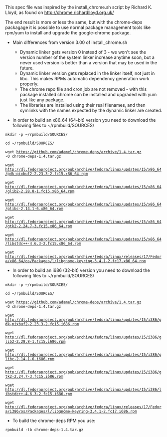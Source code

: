 This spec file was inspired by the install_chrome.sh script by Richard
K. Lloyd, as found on http://chrome.richardlloyd.org.uk/

The end result is more or less the same, but with the chrome-deps
packagage it is possible to use normal package management tools like
rpm/yum to install and upgrade the google-chrome package.

- Main differences from version 3.00 of install_chrome.sh
  * Dynamic linker gets version 0 instead of 3 - we won't see the
    version number of the system linker increase anytime soon, but a
    never used version is better than a version that may be used in
    the future.
  * Dynamic linker version gets replaced in the linker itself, not
    just in libc. This makes RPMs automatic dependency generation work
    properly.
  * The chrome repo file and cron job are not removed - with this
    package installed chrome can be installed and upgraded with yum
    just like any package.
  * The libraries are installed using their real filenames, and then
    symlinks with the names expected by the dynamic linker are
    created.

- In order to build an x86_64 (64-bit) version you need to download the
  following files to ~/rpmbuild/SOURCES/


<code>mkdir -p ~/rpmbuild/SOURCES/</code>


<code>cd ~/rpmbuild/SOURCES/</code>


<code>wget https://github.com/adamel/chrome-deps/archive/1.4.tar.gz -O chrome-deps-1.4.tar.gz</code>


<code>wget http://dl.fedoraproject.org/pub/archive/fedora/linux/updates/15/x86_64/gdk-pixbuf2-2.23.3-2.fc15.x86_64.rpm</code>


<code>wget http://dl.fedoraproject.org/pub/archive/fedora/linux/updates/15/x86_64/glib2-2.28.8-1.fc15.x86_64.rpm</code>


<code>wget http://dl.fedoraproject.org/pub/archive/fedora/linux/updates/15/x86_64/glibc-2.14.1-6.x86_64.rpm</code>


<code>wget http://dl.fedoraproject.org/pub/archive/fedora/linux/updates/15/x86_64/gtk2-2.24.7-3.fc15.x86_64.rpm</code>


<code>wget http://dl.fedoraproject.org/pub/archive/fedora/linux/updates/15/x86_64/libstdc++-4.6.3-2.fc15.x86_64.rpm</code>



<code>wget http://dl.fedoraproject.org/pub/archive/fedora/linux/releases/17/Fedora/x86_64/os/Packages/l/libgnome-keyring-3.4.1-2.fc17.x86_64.rpm</code> 
 

- In order to build an i686 (32-bit) version you need to download the
  following files to ~/rpmbuild/SOURCES/


<code>mkdir -p ~/rpmbuild/SOURCES/</code>


<code>cd ~/rpmbuild/SOURCES/</code>


<code>wget https://github.com/adamel/chrome-deps/archive/1.4.tar.gz -O chrome-deps-1.4.tar.gz</code>



<code>wget http://dl.fedoraproject.org/pub/archive/fedora/linux/updates/15/i386/gdk-pixbuf2-2.23.3-2.fc15.i686.rpm</code>


<code>wget http://dl.fedoraproject.org/pub/archive/fedora/linux/updates/15/i386/glib2-2.28.8-1.fc15.i686.rpm</code>


<code>wget http://dl.fedoraproject.org/pub/archive/fedora/linux/updates/15/i386/glibc-2.14.1-6.i686.rpm</code>


<code>wget http://dl.fedoraproject.org/pub/archive/fedora/linux/updates/15/i386/gtk2-2.24.7-3.fc15.i686.rpm</code>


<code>wget http://dl.fedoraproject.org/pub/archive/fedora/linux/updates/15/i386/libstdc++-4.6.3-2.fc15.i686.rpm</code>


<code>wget http://dl.fedoraproject.org/pub/archive/fedora/linux/releases/17/Fedora/i386/os/Packages/l/libgnome-keyring-3.4.1-2.fc17.i686.rpm</code>



- To build the chrome-deps RPM you use:

<code>rpmbuild -tb chrome-deps-1.4.tar.gz</code>
